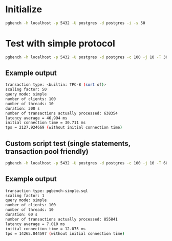 # Initialize

```bash
pgbench -h localhost -p 5432 -U postgres -d postgres -i -s 50
```

# Test with simple protocol

```bash
pgbench -h localhost -p 5432 -U postgres -d postgres -c 100 -j 10 -T 300 -M simple
```

## Example output

```bash
transaction type: <builtin: TPC-B (sort of)>
scaling factor: 50
query mode: simple
number of clients: 100
number of threads: 10
duration: 300 s
number of transactions actually processed: 638354
latency average = 46.994 ms
initial connection time = 30.711 ms
tps = 2127.924669 (without initial connection time)
```

## Custom script test (single statements, transaction pool friendly)

```bash
pgbench -h localhost -p 5432 -U postgres -d postgres -c 100 -j 10 -T 60 -f pgbench-simple.sql
```

## Example output

```bash
transaction type: pgbench-simple.sql
scaling factor: 1
query mode: simple
number of clients: 100
number of threads: 10
duration: 60 s
number of transactions actually processed: 855841
latency average = 7.010 ms
initial connection time = 12.075 ms
tps = 14265.844597 (without initial connection time)
```

